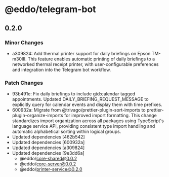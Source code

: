 # @eddo/telegram-bot

## 0.2.0

### Minor Changes

- a309824: Add thermal printer support for daily briefings on Epson TM-m30III. This feature enables automatic printing of daily briefings to a networked thermal receipt printer, with user-configurable preferences and integration into the Telegram bot workflow.

### Patch Changes

- 93b491e: Fix daily briefings to include gtd:calendar tagged appointments. Updated DAILY_BRIEFING_REQUEST_MESSAGE to explicitly query for calendar events and display them with time prefixes.
- 600932a: Migrate from @trivago/prettier-plugin-sort-imports to prettier-plugin-organize-imports for improved import formatting. This change standardizes import organization across all packages using TypeScript's language service API, providing consistent type import handling and automatic alphabetical sorting within logical groups.
- Updated dependencies [462b542]
- Updated dependencies [600932a]
- Updated dependencies [a309824]
- Updated dependencies [9e3dd6a]
  - @eddo/core-shared@0.0.2
  - @eddo/core-server@0.0.2
  - @eddo/printer-service@0.2.0
